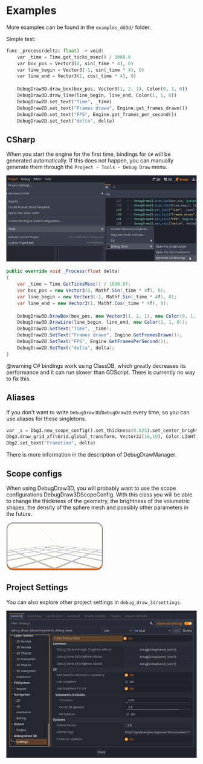 # Examples

More examples can be found in the `examples_dd3d/` folder.

Simple test:

```python
func _process(delta: float) -> void:
    var _time = Time.get_ticks_msec() / 1000.0
    var box_pos = Vector3(0, sin(_time * 4), 0)
    var line_begin = Vector3(-1, sin(_time * 4), 0)
    var line_end = Vector3(1, cos(_time * 4), 0)

    DebugDraw3D.draw_box(box_pos, Vector3(1, 2, 1), Color(0, 1, 0))
    DebugDraw3D.draw_line(line_begin, line_end, Color(1, 1, 0))
    DebugDraw2D.set_text("Time", _time)
    DebugDraw2D.set_text("Frames drawn", Engine.get_frames_drawn())
    DebugDraw2D.set_text("FPS", Engine.get_frames_per_second())
    DebugDraw2D.set_text("delta", delta)
```

## CSharp

When you start the engine for the first time, bindings for `C#` will be generated automatically. If this does not happen, you can manually generate them through the `Project - Tools - Debug Draw` menu.

![](/images/project_tools_menu.png)

```csharp
public override void _Process(float delta)
{
    var _time = Time.GetTicksMsec() / 1000.0f;
    var box_pos = new Vector3(0, Mathf.Sin(_time * 4f), 0);
    var line_begin = new Vector3(-1, Mathf.Sin(_time * 4f), 0);
    var line_end = new Vector3(1, Mathf.Cos(_time * 4f), 0);

    DebugDraw3D.DrawBox(box_pos, new Vector3(1, 2, 1), new Color(0, 1, 0));
    DebugDraw3D.DrawLine(line_begin, line_end, new Color(1, 1, 0));
    DebugDraw2D.SetText("Time", _time);
    DebugDraw2D.SetText("Frames drawn", Engine.GetFramesDrawn());
    DebugDraw2D.SetText("FPS", Engine.GetFramesPerSecond());
    DebugDraw2D.SetText("delta", delta);
}
```

@warning
C# bindings work using ClassDB, which greatly decreases its performance and it can run slower than GDScript. There is currently no way to fix this.

## Aliases

If you don't want to write `DebugDraw3D`/`DebugDraw2D` every time, so you can use aliases for these singletons.

```python
var _s = Dbg3.new_scope_config().set_thickness(0.025).set_center_brightness(0.7)
Dbg3.draw_grid_xf(%Grid.global_transform, Vector2i(10,10), Color.LIGHT_GRAY)
Dbg2.set_text("Frametime", delta)
```

There is more information in the description of DebugDrawManager.

## Scope configs

When using DebugDraw3D, you will probably want to use the scope configurations DebugDraw3DScopeConfig. With this class you will be able to change the thickness of the geometry, the brightness of the volumetric shapes, the density of the sphere mesh and possibly other parameters in the future.

![](images/classes/LineThickness.webp)

## Project Settings

You can also explore other project settings in `debug_draw_3d/settings`.

![](images/project_settings.png)
